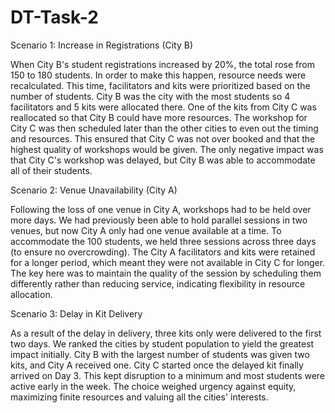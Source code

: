 # DT-Task-2
Scenario 1: Increase in Registrations (City B)

When City B's student registrations increased by 20%, the total rose from 150 to 180 students. In order to make this happen, resource needs were recalculated. This time, facilitators and kits were prioritized based on the number of students. City B was the city with the most students so 4 facilitators and 5 kits were allocated there. One of the kits from City C was reallocated so that City B could have more resources. The workshop for City C was then scheduled later than the other cities to even out the timing and resources. This ensured that City C was not over booked and that the highest quality of workshops would be given. The only negative impact was that City C's workshop was delayed, but City B was able to accommodate all of their students.

Scenario 2:  Venue Unavailability (City A)

Following the loss of one venue in City A, workshops had to be held over more days. We had previously been able to hold parallel sessions in two venues, but now City A only had one venue available at a time. To accommodate the 100 students, we held three sessions across three days (to ensure no overcrowding). The City A facilitators and kits were retained for a longer period, which meant they were not available in City C for longer. The key here was to maintain the quality of the session by scheduling them differently rather than reducing service, indicating flexibility in resource allocation.

Scenario 3: Delay in Kit Delivery

As a result of the delay in delivery, three kits only were delivered to the first two days. We ranked the cities by student population to yield the greatest impact initially. City B with the largest number of students was given two kits, and City A received one. City C started once the delayed kit finally arrived on Day 3. This kept disruption to a minimum and most students were active early in the week. The choice weighed urgency against equity, maximizing finite resources and valuing all the cities' interests.
